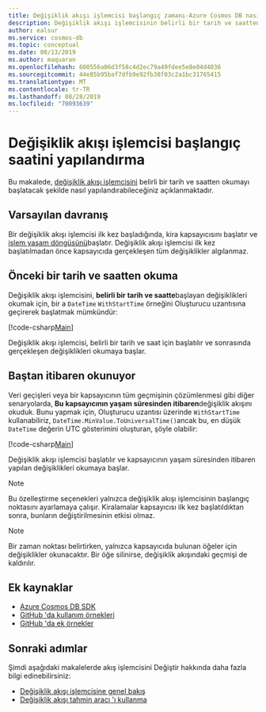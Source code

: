 ```yaml
---
title: Değişiklik akışı işlemcisi başlangıç zamanı-Azure Cosmos DB nasıl yapılandırılır
description: Değişiklik akışı işlemcisinin belirli bir tarih ve saatten okumaya başlaması için nasıl yapılandırılacağını öğrenin
author: ealsur
ms.service: cosmos-db
ms.topic: conceptual
ms.date: 08/13/2019
ms.author: maquaran
ms.openlocfilehash: 600556a06d3f58c4d2ec79a49fdee5e8e04d4036
ms.sourcegitcommit: 44e85b95baf7dfb9e92fb38f03c2a1bc31765415
ms.translationtype: MT
ms.contentlocale: tr-TR
ms.lasthandoff: 08/28/2019
ms.locfileid: "70093639"
---
```

# <a name="how-to-configure-the-change-feed-processor-start-time"></a>Değişiklik akışı işlemcisi başlangıç saatini yapılandırma

Bu makalede, [değişiklik akışı işlemcisini](./change-feed-processor.md) belirli bir tarih ve saatten okumayı başlatacak şekilde nasıl yapılandırabileceğiniz açıklanmaktadır.

## <a name="default-behavior"></a>Varsayılan davranış

Bir değişiklik akışı işlemcisi ilk kez başladığında, kira kapsayıcısını başlatır ve [işlem yaşam döngüsünü](./change-feed-processor.md#processing-life-cycle)başlatır. Değişiklik akışı işlemcisi ilk kez başlatılmadan önce kapsayıcıda gerçekleşen tüm değişiklikler algılanmaz.

## <a name="reading-from-a-previous-date-and-time"></a>Önceki bir tarih ve saatten okuma

Değişiklik akışı işlemcisini, **belirli bir tarih ve saatte**başlayan değişiklikleri okumak için, bir a `DateTime` `WithStartTime` örneğini Oluşturucu uzantısına geçirerek başlatmak mümkündür:

[!code-csharp[Main](~/samples-cosmosdb-dotnet-v3/Microsoft.Azure.Cosmos.Samples/Usage/ChangeFeed/Program.cs?name=TimeInitialization)]

Değişiklik akışı işlemcisi, belirli bir tarih ve saat için başlatılır ve sonrasında gerçekleşen değişiklikleri okumaya başlar.

## <a name="reading-from-the-beginning"></a>Baştan itibaren okunuyor

Veri geçişleri veya bir kapsayıcının tüm geçmişinin çözümlenmesi gibi diğer senaryolarda, **Bu kapsayıcının yaşam süresinden itibaren**değişiklik akışını okuduk. Bunu yapmak için, Oluşturucu uzantısı üzerinde `WithStartTime` kullanabiliriz, `DateTime.MinValue.ToUniversalTime()`ancak bu, en düşük `DateTime` değerin UTC gösterimini oluşturan, şöyle olabilir:

[!code-csharp[Main](~/samples-cosmosdb-dotnet-v3/Microsoft.Azure.Cosmos.Samples/Usage/ChangeFeed/Program.cs?name=StartFromBeginningInitialization)]

Değişiklik akışı işlemcisi başlatılır ve kapsayıcının yaşam süresinden itibaren yapılan değişiklikleri okumaya başlar.

> [!NOTE]
> Bu özelleştirme seçenekleri yalnızca değişiklik akışı işlemcisinin başlangıç noktasını ayarlamaya çalışır. Kiralamalar kapsayıcısı ilk kez başlatıldıktan sonra, bunların değiştirilmesinin etkisi olmaz.

> [!NOTE]
> Bir zaman noktası belirtirken, yalnızca kapsayıcıda bulunan öğeler için değişiklikler okunacaktır. Bir öğe silinirse, değişiklik akışındaki geçmişi de kaldırılır.

## <a name="additional-resources"></a>Ek kaynaklar

* [Azure Cosmos DB SDK](sql-api-sdk-dotnet.md)
* [GitHub 'da kullanım örnekleri](https://github.com/Azure/azure-cosmos-dotnet-v3/tree/master/Microsoft.Azure.Cosmos.Samples/Usage/ChangeFeed)
* [GitHub 'da ek örnekler](https://github.com/Azure-Samples/cosmos-dotnet-change-feed-processor)

## <a name="next-steps"></a>Sonraki adımlar

Şimdi aşağıdaki makalelerde akış işlemcisini Değiştir hakkında daha fazla bilgi edinebilirsiniz:

* [Değişiklik akışı işlemcisine genel bakış](change-feed-processor.md)
* [Değişiklik akışı tahmin aracı 'ı kullanma](how-to-use-change-feed-estimator.md)
